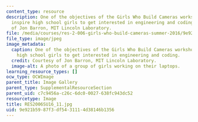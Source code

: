 ```yaml
---
content_type: resource
description: One of the objectives of the Girls Who Build Cameras workshop was to
  inspire high school girls to get interested in engineering and coding. Courtesy
  of Jon Barron, MIT Lincoln Laboratory.
file: /media/courses/res-2-006-girls-who-build-cameras-summer-2016/9e921b5987f3df5431114d38146b1356_RES2006SU16_11.jpg
file_type: image/jpeg
image_metadata:
  caption: One of the objectives of the Girls Who Build Cameras workshop was to inspire
    high school girls to get interested in engineering and coding.
  credit: Courtesy of Jon Barron, MIT Lincoln Laboratory.
  image-alt: A photo of a group of girls working on their laptops.
learning_resource_types: []
ocw_type: OCWImage
parent_title: Image Gallery
parent_type: SupplementalResourceSection
parent_uid: c7c9456a-c26c-6dc0-0027-638fc943dc52
resourcetype: Image
title: RES2006SU16_11.jpg
uid: 9e921b59-87f3-df54-3111-4d38146b1356
---
```

